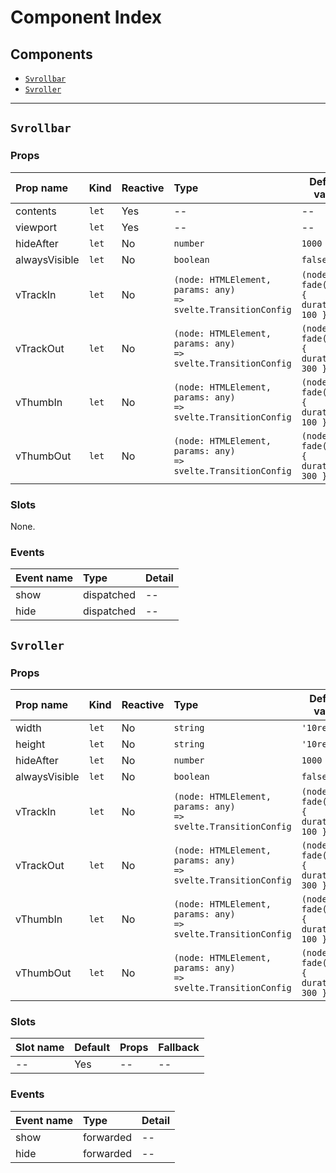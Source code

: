 # Component Index

## Components

- [`Svrollbar`](#svrollbar)
- [`Svroller`](#svroller)

---

## `Svrollbar`

### Props

| Prop name     | Kind             | Reactive | Type                                                                     | Default value                                        | Description |
| :------------ | :--------------- | :------- | :----------------------------------------------------------------------- | ---------------------------------------------------- | ----------- |
| contents      | <code>let</code> | Yes      | --                                                                       | --                                                   | --          |
| viewport      | <code>let</code> | Yes      | --                                                                       | --                                                   | --          |
| hideAfter     | <code>let</code> | No       | <code>number</code>                                                      | <code>1000</code>                                    | --          |
| alwaysVisible | <code>let</code> | No       | <code>boolean</code>                                                     | <code>false</code>                                   | --          |
| vTrackIn      | <code>let</code> | No       | <code>(node: HTMLElement, params: any) => svelte.TransitionConfig</code> | <code>(node) => fade(node, { duration: 100 })</code> | --          |
| vTrackOut     | <code>let</code> | No       | <code>(node: HTMLElement, params: any) => svelte.TransitionConfig</code> | <code>(node) => fade(node, { duration: 300 })</code> | --          |
| vThumbIn      | <code>let</code> | No       | <code>(node: HTMLElement, params: any) => svelte.TransitionConfig</code> | <code>(node) => fade(node, { duration: 100 })</code> | --          |
| vThumbOut     | <code>let</code> | No       | <code>(node: HTMLElement, params: any) => svelte.TransitionConfig</code> | <code>(node) => fade(node, { duration: 300 })</code> | --          |

### Slots

None.

### Events

| Event name | Type       | Detail |
| :--------- | :--------- | :----- |
| show       | dispatched | --     |
| hide       | dispatched | --     |

## `Svroller`

### Props

| Prop name     | Kind             | Reactive | Type                                                                     | Default value                                        | Description |
| :------------ | :--------------- | :------- | :----------------------------------------------------------------------- | ---------------------------------------------------- | ----------- |
| width         | <code>let</code> | No       | <code>string</code>                                                      | <code>'10rem'</code>                                 | --          |
| height        | <code>let</code> | No       | <code>string</code>                                                      | <code>'10rem'</code>                                 | --          |
| hideAfter     | <code>let</code> | No       | <code>number</code>                                                      | <code>1000</code>                                    | --          |
| alwaysVisible | <code>let</code> | No       | <code>boolean</code>                                                     | <code>false</code>                                   | --          |
| vTrackIn      | <code>let</code> | No       | <code>(node: HTMLElement, params: any) => svelte.TransitionConfig</code> | <code>(node) => fade(node, { duration: 100 })</code> | --          |
| vTrackOut     | <code>let</code> | No       | <code>(node: HTMLElement, params: any) => svelte.TransitionConfig</code> | <code>(node) => fade(node, { duration: 300 })</code> | --          |
| vThumbIn      | <code>let</code> | No       | <code>(node: HTMLElement, params: any) => svelte.TransitionConfig</code> | <code>(node) => fade(node, { duration: 100 })</code> | --          |
| vThumbOut     | <code>let</code> | No       | <code>(node: HTMLElement, params: any) => svelte.TransitionConfig</code> | <code>(node) => fade(node, { duration: 300 })</code> | --          |

### Slots

| Slot name | Default | Props | Fallback |
| :-------- | :------ | :---- | :------- |
| --        | Yes     | --    | --       |

### Events

| Event name | Type      | Detail |
| :--------- | :-------- | :----- |
| show       | forwarded | --     |
| hide       | forwarded | --     |

